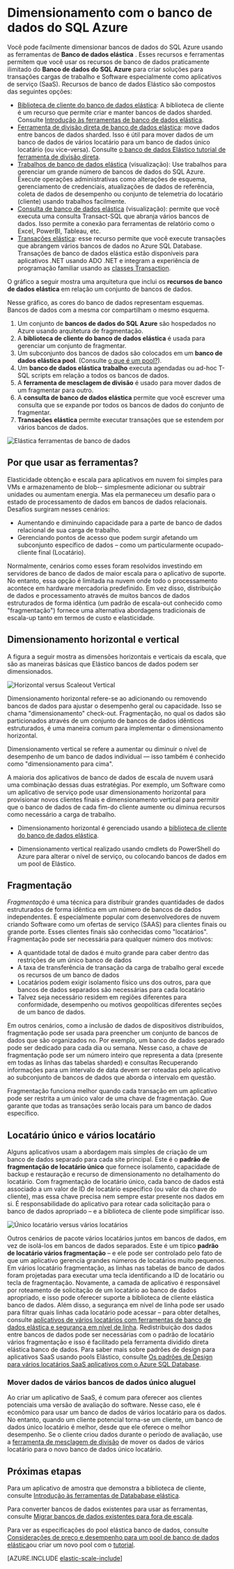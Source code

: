 <properties
    pageTitle="Adição de servidores com o Azure SQL Database | Microsoft Azure"
    description="Software como um desenvolvedores de serviço (SaaS) possa criar facilmente Elástico, scalable bancos de dados na nuvem usando estas ferramentas"
    services="sql-database"
    documentationCenter=""
    manager="jhubbard"
    authors="ddove"
    editor=""/>

<tags
    ms.service="sql-database"
    ms.workload="sql-database"
    ms.tgt_pltfrm="na"
    ms.devlang="na"
    ms.topic="article"
    ms.date="09/06/2016"
    ms.author="ddove"/>

# <a name="scaling-out-with-azure-sql-database"></a>Dimensionamento com o banco de dados do SQL Azure

Você pode facilmente dimensionar bancos de dados do SQL Azure usando as ferramentas de **Banco de dados elástica** . Esses recursos e ferramentas permitem que você usar os recursos de banco de dados praticamente ilimitado do **Banco de dados do SQL Azure** para criar soluções para transações cargas de trabalho e Software especialmente como aplicativos de serviço (SaaS). Recursos de banco de dados Elástico são compostos das seguintes opções:

* [Biblioteca de cliente do banco de dados elástica](sql-database-elastic-database-client-library.md): A biblioteca de cliente é um recurso que permite criar e manter bancos de dados sharded.  Consulte [Introdução às ferramentas de banco de dados elástica](sql-database-elastic-scale-get-started.md).
* [Ferramenta de divisão direta de banco de dados elástica](sql-database-elastic-scale-overview-split-and-merge.md): move dados entre bancos de dados sharded. Isso é útil para mover dados de um banco de dados de vários locatário para um banco de dados único locatário (ou vice-versa). Consulte [o banco de dados Elástico tutorial de ferramenta de divisão direta](sql-database-elastic-scale-configure-deploy-split-and-merge.md).
* [Trabalhos de banco de dados elástica](sql-database-elastic-jobs-overview.md) (visualização): Use trabalhos para gerenciar um grande número de bancos de dados do SQL Azure. Execute operações administrativas como alterações de esquema, gerenciamento de credenciais, atualizações de dados de referência, coleta de dados de desempenho ou conjunto de telemetria do locatário (cliente) usando trabalhos facilmente.
* [Consulta de banco de dados elástica](sql-database-elastic-query-overview.md) (visualização): permite que você executa uma consulta Transact-SQL que abranja vários bancos de dados. Isso permite a conexão para ferramentas de relatório como o Excel, PowerBI, Tableau, etc.
* [Transações elástica](sql-database-elastic-transactions-overview.md): esse recurso permite que você execute transações que abrangem vários bancos de dados no Azure SQL Database. Transações de banco de dados elástica estão disponíveis para aplicativos .NET usando ADO .NET e integram a experiência de programação familiar usando as [classes Transaction](https://msdn.microsoft.com/library/system.transactions.aspx).

O gráfico a seguir mostra uma arquitetura que inclui os **recursos de banco de dados elástica** em relação um conjunto de bancos de dados.

Nesse gráfico, as cores do banco de dados representam esquemas. Bancos de dados com a mesma cor compartilham o mesmo esquema.

1. Um conjunto de **bancos de dados do SQL Azure** são hospedados no Azure usando arquitetura de fragmentação.
2. A **biblioteca de cliente do banco de dados elástica** é usada para gerenciar um conjunto de fragmentar.
3. Um subconjunto dos bancos de dados são colocados em um **banco de dados elástica pool**. (Consulte [o que é um pool?](sql-database-elastic-pool.md)).
4. Um **banco de dados elástica trabalho** executa agendadas ou ad-hoc T-SQL scripts em relação a todos os bancos de dados.
5. A **ferramenta de mesclagem de divisão** é usado para mover dados de um fragmentar para outro.
6. A **consulta de banco de dados elástica** permite que você escrever uma consulta que se expande por todos os bancos de dados do conjunto de fragmentar.
7. **Transações elástica** permite executar transações que se estendem por vários bancos de dados. 


![Elástica ferramentas de banco de dados][1]


## <a name="why-use-the-tools"></a>Por que usar as ferramentas?

Elasticidade obtenção e escala para aplicativos em nuvem foi simples para VMs e armazenamento de blob-- simplesmente adicionar ou subtrair unidades ou aumentam energia. Mas ela permaneceu um desafio para o estado de processamento de dados em bancos de dados relacionais. Desafios surgiram nesses cenários:

* Aumentando e diminuindo capacidade para a parte de banco de dados relacional de sua carga de trabalho.
* Gerenciando pontos de acesso que podem surgir afetando um subconjunto específico de dados – como um particularmente ocupado-cliente final (Locatário).

Normalmente, cenários como esses foram resolvidos investindo em servidores de banco de dados de maior escala para o aplicativo de suporte. No entanto, essa opção é limitada na nuvem onde todo o processamento acontece em hardware mercadoria predefinido. Em vez disso, distribuição de dados e processamento através de muitos bancos de dados estruturados de forma idêntica (um padrão de escala-out conhecido como "fragmentação") fornece uma alternativa abordagens tradicionais de escala-up tanto em termos de custo e elasticidade.

## <a name="horizontal-and-vertical-scaling"></a>Dimensionamento horizontal e vertical

A figura a seguir mostra as dimensões horizontais e verticais da escala, que são as maneiras básicas que Elástico bancos de dados podem ser dimensionados.

![Horizontal versus Scaleout Vertical][2]

Dimensionamento horizontal refere-se ao adicionando ou removendo bancos de dados para ajustar o desempenho geral ou capacidade. Isso se chama "dimensionamento" check-out. Fragmentação, no qual os dados são particionados através de um conjunto de bancos de dados idênticos estruturados, é uma maneira comum para implementar o dimensionamento horizontal.  

Dimensionamento vertical se refere a aumentar ou diminuir o nível de desempenho de um banco de dados individual — isso também é conhecido como "dimensionamento para cima".

A maioria dos aplicativos de banco de dados de escala de nuvem usará uma combinação dessas duas estratégias. Por exemplo, um Software como um aplicativo de serviço pode usar dimensionamento horizontal para provisionar novos clientes finais e dimensionamento vertical para permitir que o banco de dados de cada fim-do cliente aumente ou diminua recursos como necessário a carga de trabalho.

* Dimensionamento horizontal é gerenciado usando a [biblioteca de cliente do banco de dados elástica](sql-database-elastic-database-client-library.md).

* Dimensionamento vertical realizado usando cmdlets do PowerShell do Azure para alterar o nível de serviço, ou colocando bancos de dados em um pool de Elástico.

## <a name="sharding"></a>Fragmentação

*Fragmentação* é uma técnica para distribuir grandes quantidades de dados estruturados de forma idêntica em um número de bancos de dados independentes. É especialmente popular com desenvolvedores de nuvem criando Software como um ofertas de serviço (SAAS) para clientes finais ou grande porte. Esses clientes finais são conhecidas como "locatários". Fragmentação pode ser necessária para qualquer número dos motivos:  

* A quantidade total de dados é muito grande para caber dentro das restrições de um único banco de dados
* A taxa de transferência de transação da carga de trabalho geral excede os recursos de um banco de dados
* Locatários podem exigir isolamento físico uns dos outros, para que bancos de dados separados são necessárias para cada locatário
* Talvez seja necessário residem em regiões diferentes para conformidade, desempenho ou motivos geopolíticas diferentes seções de um banco de dados.

Em outros cenários, como a inclusão de dados de dispositivos distribuídos, fragmentação pode ser usada para preencher um conjunto de bancos de dados que são organizados no. Por exemplo, um banco de dados separado pode ser dedicado para cada dia ou semana. Nesse caso, a chave de fragmentação pode ser um número inteiro que representa a data (presente em todas as linhas das tabelas sharded) e consultas Recuperando informações para um intervalo de data devem ser roteadas pelo aplicativo ao subconjunto de bancos de dados que aborda o intervalo em questão.

Fragmentação funciona melhor quando cada transação em um aplicativo pode ser restrita a um único valor de uma chave de fragmentação. Que garante que todas as transações serão locais para um banco de dados específico.

## <a name="multi-tenant-and-single-tenant"></a>Locatário único e vários locatário

Alguns aplicativos usam a abordagem mais simples de criação de um banco de dados separado para cada site principal. Este é o **padrão de fragmentação de locatário único** que fornece isolamento, capacidade de backup e restauração e recurso de dimensionamento no detalhamento do locatário. Com fragmentação de locatário único, cada banco de dados está associado a um valor de ID de locatário específico (ou valor da chave do cliente), mas essa chave precisa nem sempre estar presente nos dados em si. É responsabilidade do aplicativo para rotear cada solicitação para o banco de dados apropriado – e a biblioteca de cliente pode simplificar isso.

![Único locatário versus vários locatários][4]

Outros cenários de pacote vários locatários juntos em bancos de dados, em vez de isolá-los em bancos de dados separados. Este é um típico **padrão de locatário vários fragmentação** – e ele pode ser controlado pelo fato de que um aplicativo gerencia grandes números de locatários muito pequenos. Em vários locatário fragmentação, as linhas nas tabelas de banco de dados foram projetadas para executar uma tecla identificando a ID de locatário ou tecla de fragmentação. Novamente, a camada de aplicativo é responsável por roteamento de solicitação de um locatário ao banco de dados apropriado, e isso pode oferecer suporte a biblioteca de cliente elástica banco de dados. Além disso, a segurança em nível de linha pode ser usado para filtrar quais linhas cada locatário pode acessar – para obter detalhes, consulte [aplicativos de vários locatários com ferramentas de banco de dados elástica e segurança em nível de linha](sql-database-elastic-tools-multi-tenant-row-level-security.md). Redistribuição dos dados entre bancos de dados pode ser necessárias com o padrão de locatário vários fragmentação e isso é facilitado pela ferramenta dividido direta elástica banco de dados. Para saber mais sobre padrões de design para aplicativos SaaS usando pools Elástico, consulte [Os padrões de Design para vários locatários SaaS aplicativos com o Azure SQL Database](sql-database-design-patterns-multi-tenancy-saas-applications.md).

### <a name="move-data-from-multiple-to-single-tenancy-databases"></a>Mover dados de vários bancos de dados único aluguel

Ao criar um aplicativo de SaaS, é comum para oferecer aos clientes potenciais uma versão de avaliação do software. Nesse caso, ele é econômico para usar um banco de dados de vários locatário para os dados. No entanto, quando um cliente potencial torna-se um cliente, um banco de dados único locatário é melhor, desde que ele oferece o melhor desempenho. Se o cliente criou dados durante o período de avaliação, use a [ferramenta de mesclagem de divisão](sql-database-elastic-scale-overview-split-and-merge.md) de mover os dados de vários locatário para o novo banco de dados único locatário.

## <a name="next-steps"></a>Próximas etapas

Para um aplicativo de amostra que demonstra a biblioteca de cliente, consulte [Introdução às ferramentas de Datababase elástica](sql-database-elastic-scale-get-started.md).

Para converter bancos de dados existentes para usar as ferramentas, consulte [Migrar bancos de dados existentes para fora de escala](sql-database-elastic-convert-to-use-elastic-tools.md).

Para ver as especificações do pool elástica banco de dados, consulte [Considerações de preço e desempenho para um pool de banco de dados elástica](sql-database-elastic-pool-guidance.md)ou criar um novo pool com o [tutorial](sql-database-elastic-pool-create-portal.md).  

[AZURE.INCLUDE [elastic-scale-include](../../includes/elastic-scale-include.md)]

<!--Anchors-->
<!--Image references-->
[1]:./media/sql-database-elastic-scale-introduction/tools.png
[2]:./media/sql-database-elastic-scale-introduction/h_versus_vert.png
[3]:./media/sql-database-elastic-scale-introduction/overview.png
[4]:./media/sql-database-elastic-scale-introduction/single_v_multi_tenant.png

